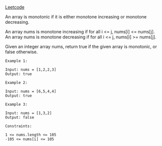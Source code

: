 [Leetcode]( https://leetcode.com/problems/monotonic-array/description )

An array is monotonic if it is either monotone increasing or monotone decreasing.

An array nums is monotone increasing if for all i <= j, nums[i] <= nums[j]. An array nums is monotone decreasing if for all i <= j, nums[i] >= nums[j].

Given an integer array nums, return true if the given array is monotonic, or false otherwise.

 
```
Example 1:

Input: nums = [1,2,2,3]
Output: true
```
```
Example 2:

Input: nums = [6,5,4,4]
Output: true
```
```
Example 3:

Input: nums = [1,3,2]
Output: false
```
 
```
Constraints:

1 <= nums.length <= 105
-105 <= nums[i] <= 105
```